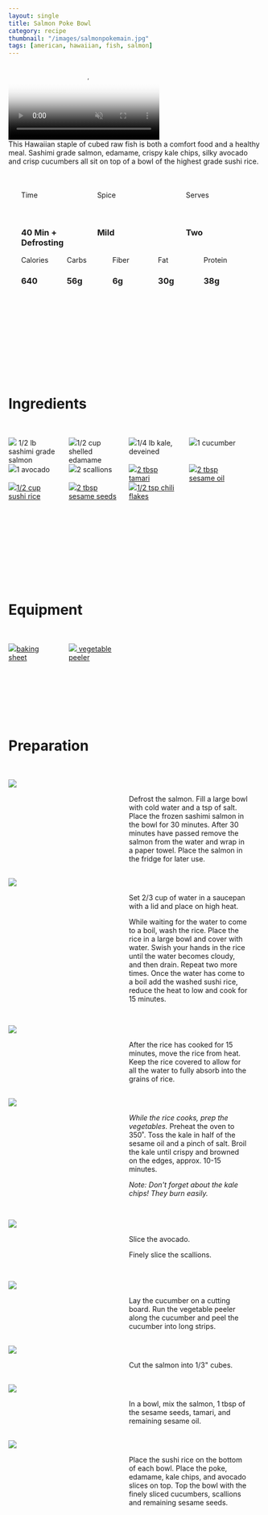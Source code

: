 ```yaml
---
layout: single
title: Salmon Poke Bowl
category: recipe
thumbnail: "/images/salmonpokemain.jpg"
tags: [american, hawaiian, fish, salmon]
---
```

<div class="spacer"></div>

<div class="backgroundvideo">
  <video autoplay loop muted class="banner__video" poster="/images/salmonpokemain.jpg">
  <source src="/images/pokebowl.mp4" type="video/mp4"></video>
</div>

<div id="recipedescription">
This Hawaiian staple of cubed raw fish is both a comfort food and a healthy meal. Sashimi grade salmon, edamame, crispy kale chips, silky avocado and crisp cucumbers all sit on top of a bowl of the highest grade sushi rice. </div>

<div id="spacer"></div>

<div id= "recipedetails">
<div id= "time"> Time </div>
<div id= "spice"> Spice </div>
<div id= "serves"> Serves </div>
</div>

<div id="spacer"></div>

<div id= "recipedetails">
<div id= "time"><h3> 40 Min + Defrosting</h3> </div>
<div id= "spice"><h3> Mild</h3> </div>
<div id= "serves"><h3> Two </h3> </div>
</div>

<div id="spacer"></div>

<div id= "nutrition">
<div id="calories"> Calories </div>
<div id="carbs"> Carbs </div>
<div id="fiber"> Fiber </div>
<div id="fat"> Fat </div>
<div id="protein"> Protein </div>
</div>

<div id= "nutrition">
<div id="calories"><h3> 640 </h3> </div>
<div id="carbs"><h3> 56g</h3> </div>
<div id="fiber"><h3> 6g</h3> </div>
<div id="fat"><h3> 30g</h3> </div>
<div id="protein"><h3> 38g</h3> </div>
</div>

<div id= "ingredienthdr">
<h1>Ingredients</h1>
</div>

<div id="ingredients">
<div id="ingredientone"><img src="/images/sashimisalmon.jpeg"/> 1/2 lb sashimi grade salmon </div>
<div id="ingredienttwo"><img src="/images/edamame.jpeg"/>1/2 cup shelled edamame</div>
<div id="ingredientthree"><img src="/images/kale.jpeg"/>1/4 lb kale, deveined</div>
<div id="ingredientfour"><img src="/images/cucumber.jpeg"/>1 cucumber</div>
</div>

<div id="ingredients">
<div id="ingredientone"><img src="/images/avocado.jpeg"/>1 avocado</div>
<div id="ingredienttwo"><img src="/images/2scallions.jpeg"/>2 scallions</div>
<div id="ingredientthree"><a href="https://www.amazon.com/San-J-Tamari-Gluten-Sauce-Black/dp/B00DTRJ2HS/ref=as_li_ss_tl?s=grocery&ie=UTF8&qid=1482159293&sr=1-2&keywords=tamari&linkCode=ll1&tag=cilalime09-20&linkId=364dad8363d09bf34ece451d80925584"><img src="/images/tamari.jpeg"/>2 tbsp tamari</a></div>
<div id="ingredientfour"><a href="https://www.amazon.com/Tourangelle-Toasted-Sesame-Oil-Expeller-pressed/dp/B005WXMPMQ/ref=as_li_ss_tl?ie=UTF8&qid=1481945347&sr=8-3&keywords=sesame+oil&th=1&linkCode=ll1&tag=cilalime09-20&linkId=311f3fba83d6c5821e3c957659a4df6b"><img src="/images/sesameoil.jpeg"/>2 tbsp sesame oil</a></div>
</div>

<div id="ingredients">
<div id="ingredientone"><a href="https://www.amazon.com/KOKUHO-RICE-SUSHI-5-LB/dp/B000FJLXHU/ref=as_li_ss_tl?s=grocery&ie=UTF8&qid=1482159216&sr=1-3&keywords=sushi+rice&linkCode=ll1&tag=cilalime09-20&linkId=40e89fdda071997a7a56215a24965ecd"><img src="/images/sushirice.jpeg"/>1/2 cup sushi rice</a></div>
<div id="ingredienttwo"><a href="https://www.amazon.com/Nutria-Organic-Certified-Superfood-Magnesium/dp/B019KXQDVM/ref=as_li_ss_tl?s=grocery&rps=1&ie=UTF8&qid=1481514809&sr=1-1-spons&keywords=sesame+seeds&refinements=p_85:2470955011&psc=1&linkCode=ll1&tag=cilalime09-20&linkId=467563eedd31251bd3842de986cdd859"><img src="/images/sesameseed.jpeg"/>2 tbsp sesame seeds</a></div>
<div id="ingredientthree"><a href="https://www.amazon.com/Gustus-Vitae-Crushed-Non-GMO-Seasoning/dp/B00T8AVQ4M/ref=as_li_ss_tl?s=grocery&ie=UTF8&qid=1481945021&sr=1-6&keywords=organic+red+pepper+flakes&linkCode=ll1&tag=cilalime09-20&linkId=3eacf8e946e0323de7e947533f61f45f"><img src="/images/chiliflakes.png"/>1/2 tsp chili flakes</a></div>
</div>

<div id= "equipmenthdr">
<h1>Equipment</h1>
</div>

<div id="equipment">
<div id="equipmentone"><a href="https://www.amazon.com/Nordic-Ware-Natural-Aluminum-Commercial/dp/B000G0KJG4/ref=as_li_ss_tl?s=kitchen&rps=1&ie=UTF8&qid=1481599505&sr=1-5&keywords=baking+sheet&refinements=p_85:2470955011&linkCode=ll1&tag=cilalime09-20&linkId=678ae86e82d77d1a2615466229b01cfd"><img src="/images/bakingsheet.jpeg"/>baking sheet</a></div>
<div id="equipmenttwo"><a href="https://www.amazon.com/Kuhn-Rikon-Original-Peeler-Yellow/dp/B0000DE824/ref=as_li_ss_tl?s=kitchen&ie=UTF8&qid=1481814330&sr=1-7&keywords=vegetable+peeler&th=1&linkCode=ll1&tag=cilalime09-20&linkId=2fc82cf8497ed0ceda3796ce68033b14"><img src="/images/vegetablepeeler.jpeg"/> vegetable peeler </a></div>

</div>

<div id="preparation">
<h1>Preparation</h1>
</div>

<div id="instruction">
<div id="image"><img src="/images/pokebowl1.jpeg"/> </div>
<div id="step">Defrost the salmon. Fill a large bowl with cold water and a tsp of salt. Place the frozen sashimi salmon in the bowl for 30 minutes. After 30 minutes have passed remove the salmon from the water and wrap in a paper towel. Place the salmon in the fridge for later use.</div>
</div>

<div id="instruction">
<div id="image"><img src="/images/pokebowl2.jpeg"/> </div>
<div id="step">Set 2/3 cup of water in a saucepan with a lid and place on high heat. <p>While waiting for the water to come to a boil, wash the rice. Place the rice in a large bowl and cover with water. Swish your hands in the rice until the water becomes cloudy, and then drain. Repeat two more times. Once the water has come to a boil add the washed sushi rice, reduce the heat to low and cook for 15 minutes.</p></div>
</div>

<div id="instruction">
<div id="image"><img src="/images/pokebowl3.jpeg"/> </div>
<div id="step">After the rice has cooked for 15 minutes, move the rice from heat. Keep the rice covered to allow for all the water to fully absorb into the grains of rice.</div>
</div>

<div id="instruction">
<div id="image"><img src="/images/pokebowl4.jpeg"/> </div>
<div id="step"><i>While the rice cooks, prep the vegetables.</i> Preheat the oven to 350˚. Toss the kale in half of the sesame oil and a pinch of salt. 
Broil the kale until crispy and browned on the edges, approx. 10-15 minutes.
<p><i>Note: Don't forget about the kale chips! They burn easily.</i></p></div>
</div>

<div id="instruction">
<div id="image"><img src="/images/pokebowl5.jpeg"/> </div>
<div id="step">Slice the avocado. 
<p> Finely slice the scallions. </p></div>
</div>

<div id="instruction">
<div id="image"><img src="/images/pokebowl6.jpeg"/> </div>
<div id="step">Lay the cucumber on a cutting board. Run the vegetable peeler along the cucumber and peel the cucumber into long strips.</div>
</div>

<div id="instruction">
<div id="image"><img src="/images/pokebowl7.jpeg"/> </div>
<div id="step">Cut the salmon into 1/3" cubes.</div>
</div>

<div id="instruction">
<div id="image"><img src="/images/pokebowl8.jpeg"/> </div>
<div id="step">In a bowl, mix the salmon, 1 tbsp of the sesame seeds, tamari, and remaining sesame oil.</div>
</div>

<div id="instruction">
<div id="image"><img src="/images/pokebowl9.jpeg"/> </div>
<div id="step">Place the sushi rice on the bottom of each bowl. Place the poke, edamame, kale chips, and avocado slices on top. Top the bowl with the finely sliced cucumbers, scallions and remaining sesame seeds.</div>
</div>

<style>
#backgroundvideo {
  position: absolute;
  top: 80px;
  left: 0;
  right: 0;
  width: 750px;
}
  
#banner__video {
    margin-left: -200px;
    position: relative; }

#overlay {
   position: absolute; 
   margin-top: 300px;
   z-index: 10; }

#recipedetails { width: 100%; display:inline-block; float: left;}
#time { width: 30%; float: left; margin-left: 5%}
#spice { width: 30%; float: left;}
#serves { width 30%; float: left; margin-left: 5%;}
.clear {clear:both;}

#spacer {padding-top:50px;}

#nutrition { width: 100%; display:inline-block;}
#calories { width: 18%; float: left; margin-left: 5%;}
#carbs { width: 18%; float: left; margin-left: 0%;}
#fiber { width: 18%; float: left; margin-left: 0%;}
#fat { width: 18%; float: left; margin-left: 0%;}
#protein { width: 18%; float: left; margin-right:5%;}
.clear {clear:both;}

#ingredienthdr { margin-top:200px; margin-bottom: 50px; font-family: $serif;}

#ingredients { width: 95%; display:inline-block;}
#ingredientone { width: 20%; float:left;}
#ingredienttwo { width: 20%; float:left; margin-left: 5%;}
#ingredientthree { width:20%; float:left; margin-left: 5%;}
#ingredientfour { width:20%; float:left; margin-left: 5%;}
.clear {clear:both;}

#equipmenthdr { margin-top:200px; margin-bottom:50px; font-family: $serif;}

#equipment { width: 95%; display:inline-block;}
#equipmentone { width: 20%; float:left;}
#equipmenttwo { width: 20%; float:left; margin-left: 5%;}
#equipmentthree { width:20%; float:left; margin-left: 5%;}
#equipmentfour { width:20%; float:left; margin-left: 5%;}
.clear {clear:both;}

#preparation { margin-top: 150px; margin-bottom: 50px; font-family: $serif;}

#instruction { width:95%; display:inline-block;}
#image { width: 40%; float:left;}
#step { width: 50%; float:right; margin-top: 30px; margin-bottom: 30px;}
.clear {clear:both;}
</style>

